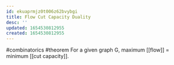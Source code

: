 ```yaml
---
id: ekuaprmjz0t006z62bvybgi
title: Flow Cut Capacity Duality
desc: ''
updated: 1654530812955
created: 1654530812955
---
```

#combinatorics  #theorem
For a given graph G, maximum [[flow]] = minimum [[cut capacity]].
